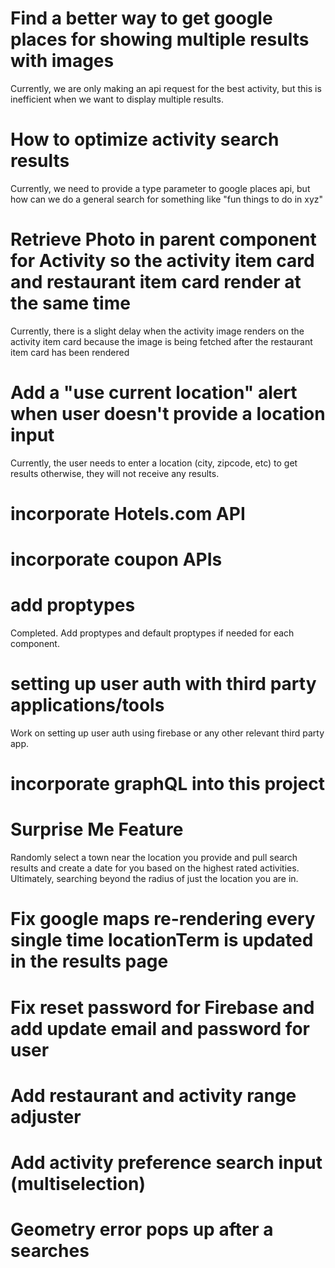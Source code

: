 # Find a better way to get google places for showing multiple results with images

Currently, we are only making an api request for the best activity, but this is inefficient when we want to display multiple results.

# How to optimize activity search results

Currently, we need to provide a type parameter to google places api, but how can we do a general search for something like "fun things to do in xyz"

# Retrieve Photo in parent component for Activity so the activity item card and restaurant item card render at the same time

Currently, there is a slight delay when the activity image renders on the activity item card because the image is being fetched after the restaurant item card has been rendered

# Add a "use current location" alert when user doesn't provide a location input

Currently, the user needs to enter a location (city, zipcode, etc) to get results otherwise, they will not receive any results.

# incorporate Hotels.com API
# incorporate coupon APIs
# add proptypes

Completed. Add proptypes and default proptypes if needed for each component.

# setting up user auth with third party applications/tools

Work on setting up user auth using firebase or any other relevant third party app.

# incorporate graphQL into this project

# Surprise Me Feature

Randomly select a town near the location you provide and pull search results and create a date for you based on the highest rated activities. Ultimately, searching beyond the radius of just the location you are in.

# Fix google maps re-rendering every single time locationTerm is updated in the results page

# Fix reset password for Firebase and add update email and password for user

# Add restaurant and activity range adjuster

# Add activity preference search input (multiselection)

# Geometry error pops up after a searches